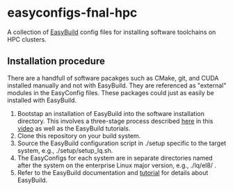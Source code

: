 # easyconfigs-fnal-hpc
A collection of [EasyBuild](https://easybuild.io/) config files for installing software toolchains on HPC clusters.

## Installation procedure

There are a handfull of software pacakges such as CMake, git, and CUDA installed manually and not with EasyBuild. They are referenced as "external" modules in the EasyConfig files. These packages could just as easily be installed with EasyBuild.

1. Bootstap an installation of EasyBuild into the software installation directory. This involves a three-stage process described [here](https://tutorial.easybuild.io/2023-eb-eessi-uk-workshop/easybuild-installation/#method-2-installing-easybuild-with-easybuild) in this [video](https://mdc-easybuild.readthedocs.io/en/latest/demos/bootstrapping.html#demo-bootstrapping) as well as the EasyBuild tutorials.
2. Clone this repository on your build system.
3. Source the EasyBuild configuration script in ./setup specific to the target system, e.g., ./setup/setup_lq.sh.
4. The EasyConfigs for each system are in separate directories named after the system on the enterprise Linux major version, e.g., ./lq/el8/ .
5. Refer to the EasyBuild documentation and [tutorial](https://tutorial.easybuild.io/) for details about EasyBuild.



